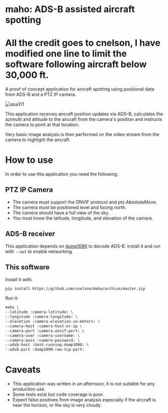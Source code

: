 # maho: ADS-B assisted aircraft spotting

# All the credit goes to cnelson, I have modified one line to limit the software following aircraft below 30,000 ft.

A proof of concept application for aircraft spotting using positional data from ADS-B
 and a PTZ IP camera.
 
 ![asa311](https://user-images.githubusercontent.com/604163/36133796-76b08af6-1035-11e8-912a-9106d85e6927.jpg)


This application receives aircraft position updates via ADS-B, calculates the azimuth
and altitude to the aircraft from the camera's position and instructs the camera to
point at that location.

Very basic image analysis is then performed on the video stream from the camera
to highlight the aircraft.

# How to use

In order to use this application you need the following:

## PTZ IP Camera

* The camera must support the ONVIF protocol and ptz.AbsoluteMove.
* The camera must be positioned level and facing north.
* The camera should have a full view of the sky.
* You must know the latitude, longitude, and elevation of the camera.

## ADS-B receiver

This application depends on [dump1090](https://github.com/mutability/dump1090) to decode ADS-B.
Install it and run with `--net` to enable networking.

## This software
Install it with:

```bash
pip install https://github.com/cnelson/maho/archive/master.zip
```

Run it:

```bash
maho \
--latitude :camera-latitude: \
--longitude :camera-longitude: \
--elevation :camera-elevation-in-meters: \
--camera-host :camera-host-or-ip \
--camera-port :camera-onvif-port: \
--camera-user :camera-username: \
--camera-pass :camera-password: \
--adsb-host :host-running-dump1090: \
--adsb-port :dump1090-raw-tcp-port:
```

# Caveats

* This application was written in an afternoon, it is not suitable for any production use.
* Some tests exist but code coverage is poor.
* Expect false positives from image analysis especially if the aircraft is near the horizon, or
the sky is very cloudy.

